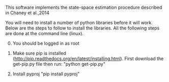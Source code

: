 This software implements the state-space estimation procedure described in Chaney et al.,2014

You will need to install a number of python libraries before it will work. Below are the steps to follow to install the libraries. All the following steps are done at the command line (linux).

0. You should be logged in as root

1. Make sure pip is installed (http://pip.readthedocs.org/en/latest/installing.html). First download the get-pip.py file then run: "python get-pip.py"

2. Install pyproj "pip install pyproj"

